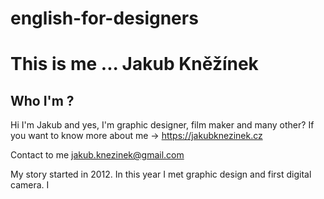 # english-for-designers
# This is me ... Jakub Kněžínek

## Who I'm ?

Hi I'm Jakub and yes, I'm graphic designer, film maker and many other?
If you want to know more about me -> https://jakubknezinek.cz

Contact to me jakub.knezinek@gmail.com

My story started in 2012. In this year I met graphic design and first digital camera.
I 

